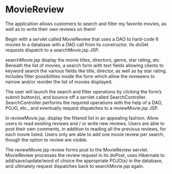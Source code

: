 # MovieReview
The application allows customers to search and filter my favorite movies, as well as to write their own reviews on them!

Begin with a servlet called MovieReview that uses a DAO to hard-code 6 movies to a
database with a DAO call from its constructor. Its doGet requests dispatch to a
searchMovie.jsp JSP.

searchMovie.jsp display the movie titles, directors, genre, star rating, etc. Beneath the
list of movies, a search form with text fields allowing clients to keyword search the
various fields like title, director, as well as by star rating. 
Includes filter possibilities inside the form which allow the reviewers to
narrow and/or reorder the list of movies displayed. 

The user will launch the search and filter operations by clicking the form’s submit
button(s), and bounce off a servlet called SearchController. SearchController performs the
required operations with the help of a DAO, POJO, etc., and eventually request dispatches
to a reviewMovie.jsp JSP.

In reviewMovie.jsp, display the filtered list in an appealing fashion. Allow users to read
existing reviews and / or write new reviews. Users are able to post their own
comments, in addition to reading all the previous reviews, for each movie listed. Users
only are able to add one movie review per search, though the option to review are visible.

The reviewMovie.jsp review forms post to the MovieReview servlet. MovieReview
processes the review request in its doPost, uses Hibernate to add/save/update/word of
choice the appropriate POJO(s) in the database, and ultimately request dispatches back to
searchMovie.jsp again.
